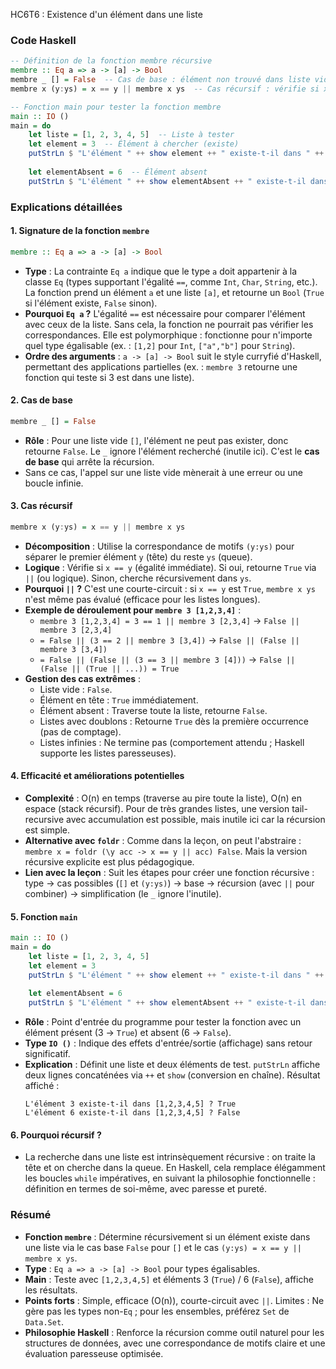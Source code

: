 HC6T6 : Existence d'un élément dans une liste

### Code Haskell

```haskell
-- Définition de la fonction membre récursive
membre :: Eq a => a -> [a] -> Bool
membre _ [] = False  -- Cas de base : élément non trouvé dans liste vide
membre x (y:ys) = x == y || membre x ys  -- Cas récursif : vérifie si x == y ou dans le reste

-- Fonction main pour tester la fonction membre
main :: IO ()
main = do
    let liste = [1, 2, 3, 4, 5]  -- Liste à tester
    let element = 3  -- Élément à chercher (existe)
    putStrLn $ "L'élément " ++ show element ++ " existe-t-il dans " ++ show liste ++ " ? " ++ show (membre element liste)
    
    let elementAbsent = 6  -- Élément absent
    putStrLn $ "L'élément " ++ show elementAbsent ++ " existe-t-il dans " ++ show liste ++ " ? " ++ show (membre elementAbsent liste)
```

### Explications détaillées

#### 1. **Signature de la fonction `membre`**
```haskell
membre :: Eq a => a -> [a] -> Bool
```
- **Type** : La contrainte `Eq a` indique que le type `a` doit appartenir à la classe `Eq` (types supportant l'égalité `==`, comme `Int`, `Char`, `String`, etc.). La fonction prend un élément `a` et une liste `[a]`, et retourne un `Bool` (`True` si l'élément existe, `False` sinon).
- **Pourquoi `Eq a` ?** L'égalité `==` est nécessaire pour comparer l'élément avec ceux de la liste. Sans cela, la fonction ne pourrait pas vérifier les correspondances. Elle est polymorphique : fonctionne pour n'importe quel type égalisable (ex. : `[1,2]` pour `Int`, `["a","b"]` pour `String`).
- **Ordre des arguments** : `a -> [a] -> Bool` suit le style curryfié d'Haskell, permettant des applications partielles (ex. : `membre 3` retourne une fonction qui teste si 3 est dans une liste).

#### 2. **Cas de base**
```haskell
membre _ [] = False
```
- **Rôle** : Pour une liste vide `[]`, l'élément ne peut pas exister, donc retourne `False`. Le `_` ignore l'élément recherché (inutile ici). C'est le **cas de base** qui arrête la récursion.
- Sans ce cas, l'appel sur une liste vide mènerait à une erreur ou une boucle infinie.

#### 3. **Cas récursif**
```haskell
membre x (y:ys) = x == y || membre x ys
```
- **Décomposition** : Utilise la correspondance de motifs `(y:ys)` pour séparer le premier élément `y` (tête) du reste `ys` (queue).
- **Logique** : Vérifie si `x == y` (égalité immédiate). Si oui, retourne `True` via `||` (ou logique). Sinon, cherche récursivement dans `ys`.
- **Pourquoi `||` ?** C'est une courte-circuit : si `x == y` est `True`, `membre x ys` n'est même pas évalué (efficace pour les listes longues).
- **Exemple de déroulement pour `membre 3 [1,2,3,4]`** :
  - `membre 3 [1,2,3,4] = 3 == 1 || membre 3 [2,3,4]` → `False || membre 3 [2,3,4]`
  - `= False || (3 == 2 || membre 3 [3,4])` → `False || (False || membre 3 [3,4])`
  - `= False || (False || (3 == 3 || membre 3 [4]))` → `False || (False || (True || ...)) = True`
- **Gestion des cas extrêmes** :
  - Liste vide : `False`.
  - Élément en tête : `True` immédiatement.
  - Élément absent : Traverse toute la liste, retourne `False`.
  - Listes avec doublons : Retourne `True` dès la première occurrence (pas de comptage).
  - Listes infinies : Ne termine pas (comportement attendu ; Haskell supporte les listes paresseuses).

#### 4. **Efficacité et améliorations potentielles**
- **Complexité** : O(n) en temps (traverse au pire toute la liste), O(n) en espace (stack récursif). Pour de très grandes listes, une version tail-recursive avec accumulation est possible, mais inutile ici car la récursion est simple.
- **Alternative avec `foldr`** : Comme dans la leçon, on peut l'abstraire : `membre x = foldr (\y acc -> x == y || acc) False`. Mais la version récursive explicite est plus pédagogique.
- **Lien avec la leçon** : Suit les étapes pour créer une fonction récursive : type → cas possibles (`[]` et `(y:ys)`) → base → récursion (avec `||` pour combiner) → simplification (le `_` ignore l'inutile).

#### 5. **Fonction `main`**
```haskell
main :: IO ()
main = do
    let liste = [1, 2, 3, 4, 5]
    let element = 3
    putStrLn $ "L'élément " ++ show element ++ " existe-t-il dans " ++ show liste ++ " ? " ++ show (membre element liste)
    
    let elementAbsent = 6
    putStrLn $ "L'élément " ++ show elementAbsent ++ " existe-t-il dans " ++ show liste ++ " ? " ++ show (membre elementAbsent liste)
```
- **Rôle** : Point d'entrée du programme pour tester la fonction avec un élément présent (3 → `True`) et absent (6 → `False`).
- **Type `IO ()`** : Indique des effets d'entrée/sortie (affichage) sans retour significatif.
- **Explication** : Définit une liste et deux éléments de test. `putStrLn` affiche deux lignes concaténées via `++` et `show` (conversion en chaîne). Résultat affiché :
  ```
  L'élément 3 existe-t-il dans [1,2,3,4,5] ? True
  L'élément 6 existe-t-il dans [1,2,3,4,5] ? False
  ```

#### 6. **Pourquoi récursif ?**
- La recherche dans une liste est intrinsèquement récursive : on traite la tête et on cherche dans la queue. En Haskell, cela remplace élégamment les boucles `while` impératives, en suivant la philosophie fonctionnelle : définition en termes de soi-même, avec paresse et pureté.

### Résumé
- **Fonction `membre`** : Détermine récursivement si un élément existe dans une liste via le cas base `False` pour `[]` et le cas `(y:ys) = x == y || membre x ys`.
- **Type** : `Eq a => a -> [a] -> Bool` pour types égalisables.
- **Main** : Teste avec `[1,2,3,4,5]` et éléments 3 (`True`) / 6 (`False`), affiche les résultats.
- **Points forts** : Simple, efficace (O(n)), courte-circuit avec `||`. Limites : Ne gère pas les types non-`Eq` ; pour les ensembles, préférez `Set` de `Data.Set`.
- **Philosophie Haskell** : Renforce la récursion comme outil naturel pour les structures de données, avec une correspondance de motifs claire et une évaluation paresseuse optimisée.
